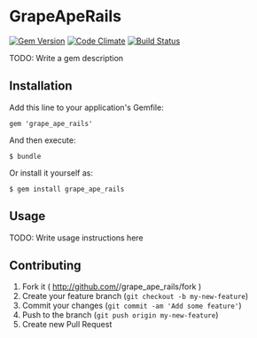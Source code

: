 # GrapeApeRails

[![Gem Version](https://badge.fury.io/rb/grape_ape_rails.svg)](http://badge.fury.io/rb/grape_ape_rails)
[![Code Climate](https://codeclimate.com/github/mepatterson/grape_ape_rails/badges/gpa.svg)](https://codeclimate.com/github/mepatterson/grape_ape_rails)
[![Build Status](https://semaphoreapp.com/api/v1/projects/dbb9cbd7-0767-4215-b3f8-faa25510b708/231133/shields_badge.png)](https://semaphoreapp.com/mepatterson/grape_ape_rails)

TODO: Write a gem description

## Installation

Add this line to your application's Gemfile:

    gem 'grape_ape_rails'

And then execute:

    $ bundle

Or install it yourself as:

    $ gem install grape_ape_rails

## Usage

TODO: Write usage instructions here

## Contributing

1. Fork it ( http://github.com/<my-github-username>/grape_ape_rails/fork )
2. Create your feature branch (`git checkout -b my-new-feature`)
3. Commit your changes (`git commit -am 'Add some feature'`)
4. Push to the branch (`git push origin my-new-feature`)
5. Create new Pull Request
